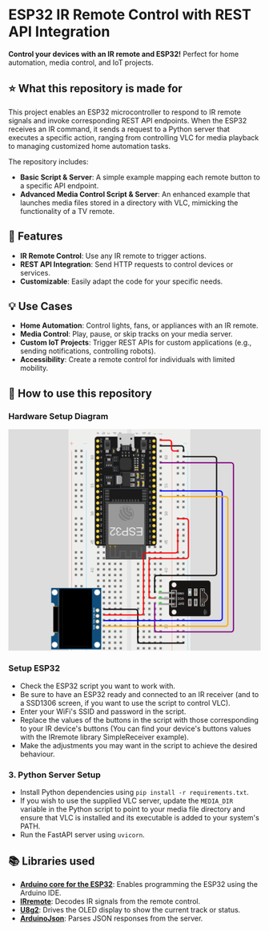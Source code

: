 # ESP32 IR Remote Control with REST API Integration  
**Control your devices with an IR remote and ESP32!** Perfect for home automation, media control, and IoT projects.

## ⭐ What this repository is made for

This project enables an ESP32 microcontroller to respond to IR remote signals and invoke corresponding REST API endpoints. When the ESP32 receives an IR command, it sends a request to a Python server that executes a specific action, ranging from controlling VLC for media playback to managing customized home automation tasks.

The repository includes:
- **Basic Script & Server**: A simple example mapping each remote button to a specific API endpoint.
- **Advanced Media Control Script & Server**: An enhanced example that launches media files stored in a directory with VLC, mimicking the functionality of a TV remote.

## 🚀 Features
- **IR Remote Control**: Use any IR remote to trigger actions.
- **REST API Integration**: Send HTTP requests to control devices or services.
- **Customizable**: Easily adapt the code for your specific needs.

## 💡 Use Cases
- **Home Automation**: Control lights, fans, or appliances with an IR remote.
- **Media Control**: Play, pause, or skip tracks on your media server.
- **Custom IoT Projects**: Trigger REST APIs for custom applications (e.g., sending notifications, controlling robots).
- **Accessibility**: Create a remote control for individuals with limited mobility.


## 🔧 How to use this repository

### Hardware Setup Diagram
![Hardware Setup](wiring.png)

### Setup ESP32
- Check the ESP32 script you want to work with.
- Be sure to have an ESP32 ready and connected to an IR receiver (and to a SSD1306 screen, if you want to use the script to control VLC).
- Enter your WiFi's SSID and password in the script.
- Replace the values of the buttons in the script with those corresponding to your IR device's buttons (You can find your device's buttons values with the IRremote library SimpleReceiver example).
- Make the adjustments you may want in the script to achieve the desired behaviour.

### 3. Python Server Setup
- Install Python dependencies using `pip install -r requirements.txt`.
- If you wish to use the supplied VLC server, update the `MEDIA_DIR` variable in the Python script to point to your media file directory and ensure that VLC is installed and its executable is added to your system's PATH.
- Run the FastAPI server using `uvicorn`.

## 📚 Libraries used

- **[Arduino core for the ESP32](https://github.com/espressif/arduino-esp32)**: Enables programming the ESP32 using the Arduino IDE.
- **[IRremote](https://github.com/Arduino-IRremote/Arduino-IRremote)**: Decodes IR signals from the remote control.
- **[U8g2](https://github.com/olikraus/u8g2)**: Drives the OLED display to show the current track or status.
- **[ArduinoJson](https://arduinojson.org/)**: Parses JSON responses from the server.
